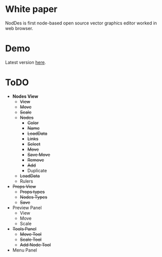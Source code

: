 # White paper
NodDes is first node-based open source vector graphics editor worked in web browser. 

# Demo
Latest version [here](https://vladchekunov.github.io/NIR/).

# ToDO
* **Nodes View**
	* ~~View~~
	* ~~Move~~
	* ~~Scale~~
	* ~~Nodes~~
		* ~~Color~~
		* ~~Name~~
		* ~~LoadData~~
		* ~~Links~~
		* ~~Select~~
		* ~~Move~~
		* ~~Save Move~~
		* ~~Remove~~
		* ~~Add~~
		* Duplicate
	* ~~LoadData~~
	* Rulers
* ~~Props View~~
	* ~~Props types~~
	* ~~Nodes Types~~
	* ~~Save~~
* Preview Panel
	* View
	* Move
	* Scale
 * ~~Tools Panel~~
 	* ~~Move Tool~~
 	* ~~Scale Tool~~
 	* ~~Add Node Tool~~
 * Menu Panel